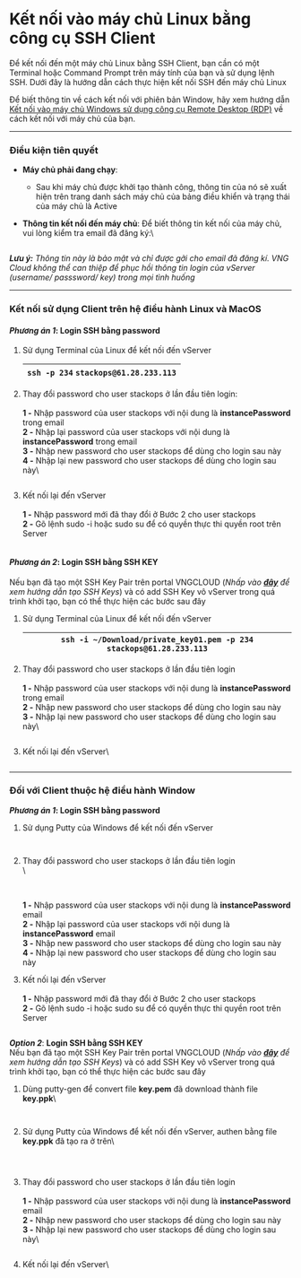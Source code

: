 # Kết nối vào máy chủ Linux bằng công cụ SSH Client

Để kết nối đến một máy chủ Linux bằng SSH Client, bạn cần có một Terminal hoặc Command Prompt trên máy tính của bạn và sử dụng lệnh SSH. Dưới đây là hướng dẫn cách thực hiện kết nối SSH đến máy chủ Linux

Để biết thông tin về cách kết nối với phiên bản Window, hãy xem hướng dẫn [Kết nối vào máy chủ Windows sử dụng công cụ Remote Desktop (RDP)](ket-noi-vao-may-chu-windows-su-dung-cong-cu-remote-desktop-rdp.md) về cách kết nối với máy chủ của bạn.

***

### **Điều kiện tiên quyết** <a href="#ketnoivaomaychulinuxbangcongcusshclient-dieukientienquyet" id="ketnoivaomaychulinuxbangcongcusshclient-dieukientienquyet"></a>

* **Máy chủ phải đang chạy**:
  * Sau khi máy chủ được khởi tạo thành công, thông tin của nó sẽ xuất hiện trên trang danh sách máy chủ của bảng điều khiển và trạng thái của máy chủ là Active
*   **Thông tin kết nối đến máy chủ**: Để biết thông tin kết nối của máy chủ, vui lòng kiểm tra email đã đăng ký:\


    <figure><img src="https://docs.vngcloud.vn/download/attachments/49650301/worddav9fdcf0e67cb77f0d02b8ec165754a337.png?version=1&#x26;modificationDate=1681439918000&#x26;api=v2&#x26;effects=border-simple,blur-border" alt=""><figcaption></figcaption></figure>

_**Lưu ý:** Thông tin này là bảo mật và chỉ được gởi cho email đã đăng kí. VNG Cloud không thể can thiệp để phục hồi thông tin login của vServer (username/ passsword/ key) trong mọi tình huống_

***

### **Kết nối sử dụng Client trên hệ điều hành Linux và MacOS** <a href="#ketnoivaomaychulinuxbangcongcusshclient-ketnoisudungclienttrenhedieuhanhlinuxvamacos" id="ketnoivaomaychulinuxbangcongcusshclient-ketnoisudungclienttrenhedieuhanhlinuxvamacos"></a>

#### _**Phương án 1**_: **Login SSH bằng password** <a href="#ketnoivaomaychulinuxbangcongcusshclient-phuongan1-loginsshbangpassword" id="ketnoivaomaychulinuxbangcongcusshclient-phuongan1-loginsshbangpassword"></a>

1.  Sử dụng Terminal của Linux để kết nối đến vServer

    | `ssh -p 234` `stackops@61.28.233.113` |
    | ------------------------------------- |
2.  Thay đổi password cho user stackops ở lần đầu tiên login:\
    \
    **1 -** Nhập password của user stackops với nội dung là **instancePassword** trong email\
    **2 -** Nhập lại password của user stackops với nội dung là **instancePassword** trong email\
    **3 -** Nhập new password cho user stackops để dùng cho login sau này\
    **4 -** Nhập lại new password cho user stackops để dùng cho login sau này\


    <figure><img src="https://docs.vngcloud.vn/download/attachments/49650301/worddav645b0b160648aea1be9e857acd48b121.png?version=1&#x26;modificationDate=1681439918000&#x26;api=v2" alt=""><figcaption></figcaption></figure>
3.  Kết nối lại đến vServer\
    \
    **1 -** Nhập password mới đã thay đổi ở Bước 2 cho user stackops\
    **2 -** Gõ lệnh sudo -i hoặc sudo su để có quyền thực thi quyền root trên Server

    <figure><img src="https://docs.vngcloud.vn/download/attachments/49650301/worddavc0518012f866015e758dd8f477be1ad5.png?version=1&#x26;modificationDate=1681439919000&#x26;api=v2" alt=""><figcaption></figcaption></figure>

#### _**Phương án 2**_: **Login SSH bằng SSH KEY** <a href="#ketnoivaomaychulinuxbangcongcusshclient-phuongan2-loginsshbangsshkey" id="ketnoivaomaychulinuxbangcongcusshclient-phuongan2-loginsshbangsshkey"></a>

Nếu bạn đã tạo một SSH Key Pair trên portal VNGCLOUD (_Nhấp vào_ [_**đây**_](https://docs.vngcloud.vn/display/ONVINA/SSH+Keys+HCM+03) _để xem hướng dẫn tạo SSH Keys_) và có add SSH Key vô vServer trong quá trình khởi tạo, bạn có thể thực hiện các bước sau đây

1.  Sử dụng Terminal của Linux để kết nối đến vServer

    | `ssh -i ~/Download/private_key01.pem -p 234` `stackops@61.28.233.113` |
    | --------------------------------------------------------------------- |
2.  Thay đổi password cho user stackops ở lần đầu tiên login\
    \
    **1 -** Nhập password của user stackops với nội dung là **instancePassword** trong email\
    **2 -** Nhập new password cho user stackops để dùng cho login sau này\
    **3 -** Nhập lại new password cho user stackops để dùng cho login sau này\


    <figure><img src="https://docs.vngcloud.vn/download/attachments/49650301/worddavab40475527cfecafa102351f46a7d4fb.png?version=1&#x26;modificationDate=1681439919000&#x26;api=v2" alt=""><figcaption></figcaption></figure>
3.  Kết nối lại đến vServer\


    <figure><img src="https://docs.vngcloud.vn/download/attachments/49650301/worddav5d99c6c67278dedcb58856d15b62ba28.png?version=1&#x26;modificationDate=1681439919000&#x26;api=v2" alt=""><figcaption></figcaption></figure>

***

### **Đối với Client thuộc hệ điều hành Window** <a href="#ketnoivaomaychulinuxbangcongcusshclient-doivoiclientthuochedieuhanhwindow" id="ketnoivaomaychulinuxbangcongcusshclient-doivoiclientthuochedieuhanhwindow"></a>

_**Phương án 1**_**: Login SSH bằng password**

1.  Sử dụng Putty của Windows để kết nối đến vServer

    <figure><img src="https://docs.vngcloud.vn/download/attachments/49650301/worddav10df9d8abb709c3d868645d7e28adc11.png?version=1&#x26;modificationDate=1681439919000&#x26;api=v2" alt=""><figcaption></figcaption></figure>

    <figure><img src="https://docs.vngcloud.vn/download/attachments/49650301/worddav6e80b3ab1314c67cd1ef4c0274fc4e72.png?version=1&#x26;modificationDate=1681439919000&#x26;api=v2" alt=""><figcaption></figcaption></figure>
2.  Thay đổi password cho user stackops ở lần đầu tiên login\
    \


    <figure><img src="https://docs.vngcloud.vn/download/attachments/49650301/worddavcbd733454b766bb045f267d2db1ce607.png?version=1&#x26;modificationDate=1681439919000&#x26;api=v2" alt=""><figcaption></figcaption></figure>

    \
    **1 -** Nhập password của user stackops với nội dung là **instancePassword** email\
    **2 -** Nhập lại password của user stackops với nội dung là **instancePassword** email\
    **3 -** Nhập new password cho user stackops để dùng cho login sau này\
    **4 -** Nhập lại new password cho user stackops để dùng cho login sau này
3.  Kết nối lại đến vServer\
    \
    **1 -** Nhập password mới đã thay đổi ở Bước 2 cho user stackops\
    **2 -** Gõ lệnh sudo -i hoặc sudo su để có quyền thực thi quyền root trên Server

    <figure><img src="https://docs.vngcloud.vn/download/attachments/49650301/worddav8dafb46ee04530a331aeef5ac72047fa.png?version=1&#x26;modificationDate=1681439919000&#x26;api=v2" alt=""><figcaption></figcaption></figure>

_**Option 2**_: **Login SSH bằng SSH KEY**\
Nếu bạn đã tạo một SSH Key Pair trên portal VNGCLOUD (_Nhấp vào_ [_**đây**_](../../security/ssh-key-bo-khoa.md) _để xem hướng dẫn tạo SSH Keys_) và có add SSH Key vô vServer trong quá trình khởi tạo, bạn có thể thực hiện các bước sau đây

1.  Dùng putty-gen để convert file **key.pem** đã download thành file **key.ppk**\


    <figure><img src="https://docs.vngcloud.vn/download/attachments/49650301/worddav7679555bfbb6439237fffdc106a76e2d.png?version=1&#x26;modificationDate=1681439919000&#x26;api=v2" alt=""><figcaption></figcaption></figure>

    <figure><img src="https://docs.vngcloud.vn/download/attachments/49650301/worddavd7e2274d07354de680f999a6452282ff.png?version=1&#x26;modificationDate=1681439919000&#x26;api=v2" alt=""><figcaption></figcaption></figure>
2.  Sử dụng Putty của Windows để kết nối đến vServer, authen bằng file **key.ppk** đã tạo ra ở trên\


    <figure><img src="https://docs.vngcloud.vn/download/attachments/49650301/worddav10df9d8abb709c3d868645d7e28adc11.png?version=1&#x26;modificationDate=1681439919000&#x26;api=v2" alt=""><figcaption></figcaption></figure>

    <figure><img src="https://docs.vngcloud.vn/download/attachments/49650301/worddav6e80b3ab1314c67cd1ef4c0274fc4e72.png?version=1&#x26;modificationDate=1681439919000&#x26;api=v2" alt=""><figcaption></figcaption></figure>

    <figure><img src="https://docs.vngcloud.vn/download/attachments/49650301/worddav579b9aebecec54acba532f22a56d9b6b.png?version=1&#x26;modificationDate=1681439920000&#x26;api=v2" alt=""><figcaption></figcaption></figure>
3.  Thay đổi password cho user stackops ở lần đầu tiên login\
    \
    **1 -** Nhập password của user stackops với nội dung là **instancePassword** email\
    **2 -** Nhập new password cho user stackops để dùng cho login sau này\
    **3 -** Nhập lại new password cho user stackops để dùng cho login sau này\


    <figure><img src="https://docs.vngcloud.vn/download/attachments/49650301/worddavaeb40edb06de4e5e0a70690e24480fef.png?version=1&#x26;modificationDate=1681439920000&#x26;api=v2" alt=""><figcaption></figcaption></figure>
4.  Kết nối lại đến vServer\


    <figure><img src="https://docs.vngcloud.vn/download/attachments/49650301/worddavdf51b4ff159865c247926e017937ad93.png?version=1&#x26;modificationDate=1681439920000&#x26;api=v2" alt=""><figcaption></figcaption></figure>

